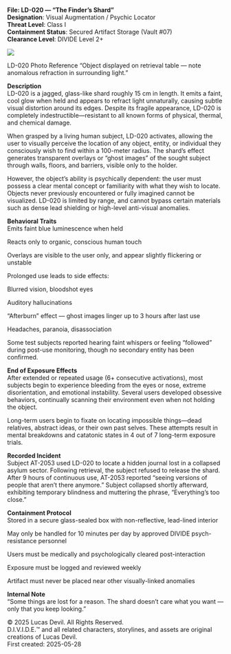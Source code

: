 **File: LD-020 — “The Finder’s Shard”**  
**Designation**: Visual Augmentation / Psychic Locator  
**Threat Level**: Class I  
**Containment Status**: Secured Artifact Storage (Vault #07)  
**Clearance Level**: DIVIDE Level 2+  




![](https://pbs.twimg.com/media/GsDq2TBXkAAzbpV?format=jpg&name=large)




LD-020 Photo Reference “Object displayed on retrieval table — note anomalous refraction in surrounding light.”  

**Description**  
LD-020 is a jagged, glass-like shard roughly 15 cm in length. It emits a faint, cool glow when held and appears to refract light unnaturally, causing subtle visual distortion around its edges. Despite its fragile appearance, LD-020 is completely indestructible—resistant to all known forms of physical, thermal, and chemical damage.  

When grasped by a living human subject, LD-020 activates, allowing the user to visually perceive the location of any object, entity, or individual they consciously wish to find within a 100-meter radius. The shard’s effect generates transparent overlays or “ghost images” of the sought subject through walls, floors, and barriers, visible only to the holder.  

However, the object’s ability is psychically dependent: the user must possess a clear mental concept or familiarity with what they wish to locate. Objects never previously encountered or fully imagined cannot be visualized. LD-020 is limited by range, and cannot bypass certain materials such as dense lead shielding or high-level anti-visual anomalies.  

**Behavioral Traits**  
Emits faint blue luminescence when held  

Reacts only to organic, conscious human touch  

Overlays are visible to the user only, and appear slightly flickering or unstable  

Prolonged use leads to side effects:  

Blurred vision, bloodshot eyes  

Auditory hallucinations  

“Afterburn” effect — ghost images linger up to 3 hours after last use  

Headaches, paranoia, disassociation  

Some test subjects reported hearing faint whispers or feeling “followed” during post-use monitoring, though no secondary entity has been confirmed.  

**End of Exposure Effects**  
After extended or repeated usage (6+ consecutive activations), most subjects begin to experience bleeding from the eyes or nose, extreme disorientation, and emotional instability. Several users developed obsessive behaviors, continually scanning their environment even when not holding the object.

Long-term users begin to fixate on locating impossible things—dead relatives, abstract ideas, or their own past selves. These attempts result in mental breakdowns and catatonic states in 4 out of 7 long-term exposure trials.  

**Recorded Incident**  
Subject AT-2053 used LD-020 to locate a hidden journal lost in a collapsed asylum sector. Following retrieval, the subject refused to release the shard. After 9 hours of continuous use, AT-2053 reported “seeing versions of people that aren’t there anymore.” Subject collapsed shortly afterward, exhibiting temporary blindness and muttering the phrase, “Everything’s too close.”

**Containment Protocol**  
Stored in a secure glass-sealed box with non-reflective, lead-lined interior  

May only be handled for 10 minutes per day by approved DIVIDE psych-resistance personnel  

Users must be medically and psychologically cleared post-interaction  

Exposure must be logged and reviewed weekly  

Artifact must never be placed near other visually-linked anomalies  

**Internal Note**  
“Some things are lost for a reason. The shard doesn’t care what you want — only that you keep looking.”  




© 2025 Lucas Devil. All Rights Reserved.  
D.I.V.I.D.E.™ and all related characters, storylines, and assets are original creations of Lucas Devil.  
First created: 2025-05-28  
